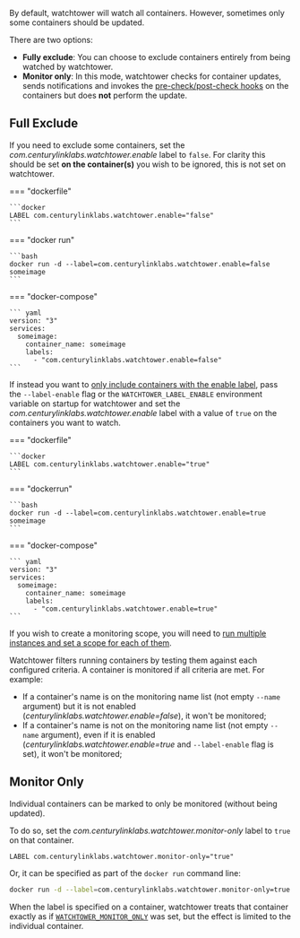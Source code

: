 By default, watchtower will watch all containers. However, sometimes only some containers should be updated.

There are two options:

-   **Fully exclude**: You can choose to exclude containers entirely from being watched by watchtower.
-   **Monitor only**: In this mode, watchtower checks for container updates, sends notifications and invokes the [pre-check/post-check hooks](https://containrrr.dev/watchtower/lifecycle-hooks/) on the containers but does **not** perform the update.

## Full Exclude 

If you need to exclude some containers, set the _com.centurylinklabs.watchtower.enable_ label to `false`.  For clarity this should be set **on the container(s)** you wish to be ignored, this is not set on watchtower.

=== "dockerfile"

    ```docker
    LABEL com.centurylinklabs.watchtower.enable="false"
    ```
=== "docker run"

    ```bash
    docker run -d --label=com.centurylinklabs.watchtower.enable=false someimage
    ```

=== "docker-compose"

    ``` yaml
    version: "3"
    services:
      someimage:
        container_name: someimage
        labels:
          - "com.centurylinklabs.watchtower.enable=false"
    ```

If instead you want to [only include containers with the enable label](https://containrrr.github.io/watchtower/arguments/#filter_by_enable_label), pass the `--label-enable` flag or the `WATCHTOWER_LABEL_ENABLE` environment variable on startup for watchtower and set the _com.centurylinklabs.watchtower.enable_ label with a value of `true` on the containers you want to watch.

=== "dockerfile"

    ```docker
    LABEL com.centurylinklabs.watchtower.enable="true"
    ```
=== "dockerrun"

    ```bash
    docker run -d --label=com.centurylinklabs.watchtower.enable=true someimage
    ```

=== "docker-compose"

    ``` yaml
    version: "3"
    services:
      someimage:
        container_name: someimage
        labels:
          - "com.centurylinklabs.watchtower.enable=true"
    ```

If you wish to create a monitoring scope, you will need to [run multiple instances and set a scope for each of them](https://containrrr.github.io/watchtower/running-multiple-instances).

Watchtower filters running containers by testing them against each configured criteria. A container is monitored if all criteria are met. For example:
-   If a container's name is on the monitoring name list (not empty `--name` argument) but it is not enabled (_centurylinklabs.watchtower.enable=false_), it won't be monitored;
-   If a container's name is not on the monitoring name list (not empty `--name` argument), even if it is enabled (_centurylinklabs.watchtower.enable=true_ and `--label-enable` flag is set), it won't be monitored;

## Monitor Only

Individual containers can be marked to only be monitored (without being updated).

To do so, set the *com.centurylinklabs.watchtower.monitor-only* label to `true` on that container.

```docker
LABEL com.centurylinklabs.watchtower.monitor-only="true"
```

Or, it can be specified as part of the `docker run` command line:

```bash
docker run -d --label=com.centurylinklabs.watchtower.monitor-only=true someimage
```

When the label is specified on a container, watchtower treats that container exactly as if [`WATCHTOWER_MONITOR_ONLY`](https://containrrr.dev/watchtower/arguments/#without_updating_containers) was set, but the effect is limited to the individual container. 
